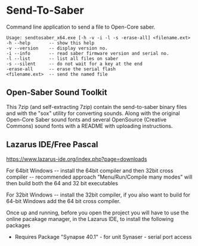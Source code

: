 # Send-To-Saber
Command line application to send a file to Open-Core saber.

    Usage: sendtosaber_x64.exe [-h -v -i -l -s -erase-all] <filename.ext>
    -h --help       -- show this help
    -v --version    -- display version no.
    -i --info       -- read saber firmware version and serial no.
    -l --list       -- list all files on saber
    -s --silent     -- do not wait for a key at the end
    -erase-all      -- erase the serial flash
    <filename.ext>  -- send the named file

## Open-Saber Sound Toolkit
  This 7zip (and self-extracting 7zip) contain the send-to-saber binary files 
  and with the "sox" utility for converting sounds. Along with the original 
  Open-Core Saber sound fonts and several OpenSource (Creative Commons) 
  sound fonts with a README with uploading instructions. 

## Lazarus IDE/Free Pascal
  https://www.lazarus-ide.org/index.php?page=downloads
  
  For 64bit Windows
  -- install the 64bit compiler and then 32bit cross compiler -- recommended approach
     "Menu/Run/Compile many modes" will then build both the 64 and 32 bit executables
  
  For 32bit Windows
  -- install the 32bit compiler, if you also want to build for 64-bit Windows add 
     the 64 bit cross compiler.

Once up and running, before you open the project you will have to use 
the online pacakage manager, in the Lazarus IDE, to install the following packages

* Requires Package "Synapse 40.1" - for unit Synaser - serial port access
